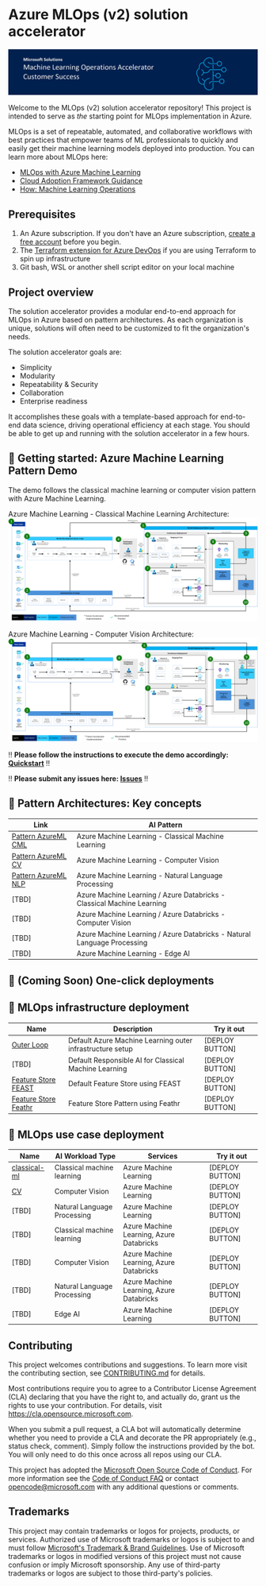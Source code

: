 # Azure MLOps (v2) solution accelerator

![Header](documentation/repositoryfiles/mlopsheader.jpg)

Welcome to the MLOps (v2) solution accelerator repository! This project is intended to serve as *the* starting point for MLOps implementation in Azure.

MLOps is a set of repeatable, automated, and collaborative workflows with best practices that empower teams of ML professionals to quickly and easily get their machine learning models deployed into production. You can learn more about MLOps here:

- [MLOps with Azure Machine Learning](https://azure.microsoft.com/services/machine-learning/mlops/#features)
- [Cloud Adoption Framework Guidance](https://docs.microsoft.com/azure/cloud-adoption-framework/ready/azure-best-practices/ai-machine-learning-mlops)
- [How: Machine Learning Operations](https://docs.microsoft.com/azure/machine-learning/concept-model-management-and-deployment)

## Prerequisites

1. An Azure subscription. If you don't have an Azure subscription, [create a free account](https://aka.ms/AzureMLFree) before you begin.
2. The [Terraform extension for Azure DevOps](https://marketplace.visualstudio.com/items?itemName=ms-devlabs.custom-terraform-tasks) if you are using Terraform to spin up infrastructure
3. Git bash, WSL or another shell script editor on your local machine

## Project overview

The solution accelerator provides a modular end-to-end approach for MLOps in Azure based on pattern architectures. As each organization is unique, solutions will often need to be customized to fit the organization's needs.

The solution accelerator goals are:

- Simplicity
- Modularity
- Repeatability & Security
- Collaboration
- Enterprise readiness

It accomplishes these goals with a template-based approach for end-to-end data science, driving operational efficiency at each stage. You should be able to get up and running with the solution accelerator in a few hours.

## 👤 Getting started: Azure Machine Learning Pattern Demo
  
The demo follows the classical machine learning or computer vision pattern with Azure Machine Learning.

Azure Machine Learning - Classical Machine Learning Architecture:
![AzureML CML](/documentation/architecturepattern/AzureML_CML_Architecture.png)

Azure Machine Learning - Computer Vision Architecture:
![AzureML CV](/documentation/architecturepattern/AzureML_SupervisedCV_Architecture.png)
  
‼️ **Please follow the instructions to execute the demo accordingly: [Quickstart](https://github.com/Azure/mlops-v2/blob/main/QUICKSTART.md)** ‼️

‼️ **Please submit any issues here: [Issues](https://github.com/Azure/mlops-v2/issues)** ‼️

## 📐 Pattern Architectures: Key concepts

| Link                                                    | AI Pattern                                                              |
| ------------------------------------------------------- | ----------------------------------------------------------------------- |
| [Pattern AzureML CML](https://github.com/Azure/mlops-v2/blob/main/documentation/architecturepattern/AzureML_CML_Architecture.png) | Azure Machine Learning - Classical Machine Learning                     |
| [Pattern AzureML CV](https://github.com/Azure/mlops-v2/blob/main/documentation/architecturepattern/AzureML_SupervisedCV_Architecture.png)                                                 | Azure Machine Learning - Computer Vision                                |
| [Pattern AzureML NLP](https://github.com/Azure/mlops-v2/blob/main/documentation/architecturepattern/AzureML_NLP_Classification_Architecture.png)                                                 | Azure Machine Learning - Natural Language Processing                    |
| [TBD]                                                   | Azure Machine Learning / Azure Databricks - Classical Machine Learning  |
| [TBD]                                                   | Azure Machine Learning / Azure Databricks - Computer Vision             |
| [TBD]                                                   | Azure Machine Learning / Azure Databricks - Natural Language Processing |
| [TBD]                                                   | Azure Machine Learning - Edge AI                                        |

## 📯 (Coming Soon) One-click deployments
  
## 📯 MLOps infrastructure deployment

| Name                                                         | Description                                                | Try it out      |
| ------------------------------------------------------------ | ---------------------------------------------------------- | --------------- |
| [Outer Loop](https://github.com/Azure/mlops-templates)       | Default Azure Machine Learning outer infrastructure setup  | [DEPLOY BUTTON] |
| [TBD]                                                        | Default Responsible AI for Classical Machine Learning      | [DEPLOY BUTTON] |
| [Feature Store FEAST](https://github.com/Azure/feast-azure)  | Default Feature Store using FEAST                          | [DEPLOY BUTTON] |
| [Feature Store Feathr](https://github.com/linkedin/feathr)   | Feature Store Pattern using Feathr                         | [DEPLOY BUTTON] |

## 📯 MLOps use case deployment

| Name                                                                | AI Workload Type                   | Services                                 | Try it out      |
|-------------------------------------------------------------------- | -----------------------------------| ---------------------------------------- | --------------- |
| [classical-ml](https://github.com/Azure/mlops-project-template/tree/main/classical)     | Classical machine learning         | Azure Machine Learning                   | [DEPLOY BUTTON] |
| [CV](https://github.com/Azure/mlops-project-template/tree/main/cv)  | Computer Vision                    | Azure Machine Learning                   | [DEPLOY BUTTON] |
| [TBD]                                                               | Natural Language Processing        | Azure Machine Learning                   | [DEPLOY BUTTON] |
| [TBD]                                                               | Classical machine learning         | Azure Machine Learning, Azure Databricks | [DEPLOY BUTTON] |
| [TBD]                                                               | Computer Vision                    | Azure Machine Learning, Azure Databricks | [DEPLOY BUTTON] |
| [TBD]                                                               | Natural Language Processing        | Azure Machine Learning, Azure Databricks | [DEPLOY BUTTON] |
| [TBD]                                                               | Edge AI                            | Azure Machine Learning                   | [DEPLOY BUTTON] |  

## Contributing

This project welcomes contributions and suggestions. To learn more visit the contributing section, see [CONTRIBUTING.md](CONTRIBUTING.md) for details.

Most contributions require you to agree to a Contributor License Agreement (CLA) declaring that you have the right to, and actually do, grant us the rights to use your contribution. For details, visit https://cla.opensource.microsoft.com.

When you submit a pull request, a CLA bot will automatically determine whether you need to provide a CLA and decorate the PR appropriately (e.g., status check, comment). Simply follow the instructions provided by the bot. You will only need to do this once across all repos using our CLA.

This project has adopted the [Microsoft Open Source Code of Conduct](https://opensource.microsoft.com/codeofconduct/). For more information see the [Code of Conduct FAQ](https://opensource.microsoft.com/codeofconduct/faq/) or contact [opencode@microsoft.com](mailto:opencode@microsoft.com) with any additional questions or comments.

## Trademarks

This project may contain trademarks or logos for projects, products, or services. Authorized use of Microsoft
trademarks or logos is subject to and must follow
[Microsoft's Trademark & Brand Guidelines](https://www.microsoft.com/legal/intellectualproperty/trademarks/usage/general).
Use of Microsoft trademarks or logos in modified versions of this project must not cause confusion or imply Microsoft sponsorship.
Any use of third-party trademarks or logos are subject to those third-party's policies.
